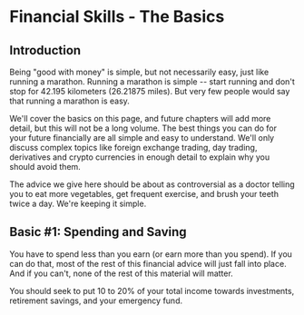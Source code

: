 # Financial Skills - The Basics

## Introduction

Being "good with money" is simple, but not necessarily easy, just like running a marathon. Running a marathon is simple -- start running and don't stop for 42.195 kilometers (26.21875 miles). But very few people would say that running a marathon is easy.

We'll cover the basics on this page, and future chapters will add more detail, but this will not be a long volume. The best things you can do for your future financially are all simple and easy to understand. We'll only discuss complex topics like foreign exchange trading, day trading, derivatives and crypto currencies in enough detail to explain why you should avoid them.

The advice we give here should be about as controversial as a doctor telling you to eat more vegetables, get frequent exercise, and brush your teeth twice a day. We're keeping it simple.

## Basic #1: Spending and Saving

You have to spend less than you earn (or earn more than you spend). If you can do that, most of the rest of this financial advice will just fall into place. And if you can't, none of the rest of this material will matter.

You should seek to put 10 to 20% of your total income towards investments, retirement savings, and your emergency fund.
